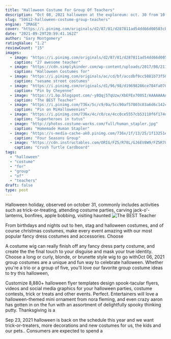 ```yaml
---
title: "Halloween Costume For Group Of Teachers"
description: "Oct 08, 2021 halloween at the exploreum: oct. 30 from 10:30 a.M. To 3 p.M. Come in your best costume for a frightfully fun time at the exploreums halloween event. See a spooky series"
slug: "50612-halloween-costume-group-teachers"
engine: "IMAGE"
cover: "https://i.pinimg.com/originals/d2/87/81/d287811ad54dd66d00503cb0e0e171f3.png"
date: "2021-09-29T20:59:41.162Z"
author: "Gary Montgomery"
ratingValue: "1.2"
reviewCount: "15"
images:
  - image: "https://i.pinimg.com/originals/d2/87/81/d287811ad54dd66d00503cb0e0e171f3.png"
    caption: "27 awesome teacher"
  - image: "https://cdn.simplykinder.com/wp-content/uploads/2017/08/21198261_10210140869861086_1857437078_o.png"
    caption: "Halloween Costumes for"
  - image: "https://i.pinimg.com/originals/ac/cd/bf/accdbf9cc5881b73f500746a50cb2949.jpg"
    caption: "sesame street costumes"
  - image: "https://i.pinimg.com/originals/d1/96/98/d19698286ce784fa07033d7761d410c2.jpg"
    caption: "Pin by Cheyenne"
  - image: "https://1.bp.blogspot.com/-y8Qqj5TqUzw/XbEFEx700SI/AAAAAAAAWz0/Cobn5goWrnM-o2Uv6JE9rflGcx5pwhU9ACLcBGAsYHQ/s1600/Fly%2BGuy%2BNekita%2BW..jpg"
    caption: "The BEST Teacher"
  - image: "https://i.pinimg.com/736x/5c/c9/0a/5cc90af57803c03a6d6c142cf754f599--elmo-costume-carnaval-costume.jpg"
    caption: "Pin on MiHalloweenies"
  - image: "https://i.pinimg.com/736x/4c/c0/ce/4cc0ce5557cb53110f6f174d5b233977--school-spirit-wonderland-party.jpg"
    caption: "Superheroes in tutus"
  - image: "http://photos.costume-works.com/full/human_stapler.jpg"
    caption: "Homemade Human Stapler"
  - image: "https://s-media-cache-ak0.pinimg.com/736x/1f/13/25/1f13251e2deaaf2d6285b6e9029acb6e.jpg"
    caption: "Four Seasons Group"
  - image: "https://cdn.instructables.com/ORIG/FZ5/R78L/GJ6EV8W9/FZ5R78LGJ6EV8W9.jpg?frame=1"
    caption: "Crush Turtle Cardboard"
tags:
  - "halloween"
  - "costume"
  - "for"
  - "group"
  - "of"
  - "teachers"
draft: false
type: post
---
```


Halloween holiday, observed on october 31, commonly includes activities such as trick-or-treating, attending costume parties, carving jack-o'-lanterns, bonfires, apple bobbing, visiting haunted
![The BEST Teacher](https://1.bp.blogspot.com/-y8Qqj5TqUzw/XbEFEx700SI/AAAAAAAAWz0/Cobn5goWrnM-o2Uv6JE9rflGcx5pwhU9ACLcBGAsYHQ/s1600/Fly%2BGuy%2BNekita%2BW..jpg "The BEST Teacher")

From birthdays and nights out to hen, stag and halloween costumes, and of course christmas costumes, make every event amazing with our most popular fancy dress costumes and accessories. Choose
<!--inArticleAds-->

<!--galleryOne-->

A costume wig can really finish off any fancy dress party costume, and create the the final touch to your disguise and mask your true identity. Choose a long or curly, blonde, or brunette style wig to go withOct 06, 2021 group costumes are a unique and fun way to celebrate halloween. Whether you're a trio or a group of five, you'll love our favorite group costume ideas to try this halloween,
<!--inArticleAds-->

<!--galleryTwo-->

Customize 8,880+ halloween flyer templates design spook-tacular flyers, videos and social media graphics for your halloween parties, costume contests, trick or treats and other events. Perfect. Entertainers will love a halloween-themed mini ornament from nora fleming, and even crazy aaron has gotten in on the fun with an assortment of delightfully spooky thinking putty. Thanksgiving is a
<!--galleryThree-->

Sep 23, 2021 halloween is back on the schedule this year and we want trick-or-treaters, more decorations and new costumes  for us, the kids and our pets.. Consumers are expected to spend a